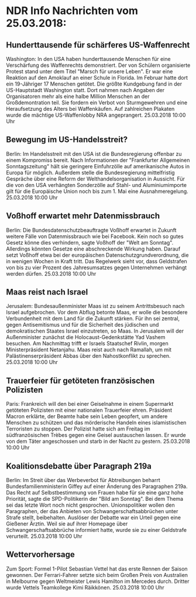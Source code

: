 # NDR Info Nachrichten vom 25.03.2018:


## Hunderttausende für schärferes US-Waffenrecht
Washington: In den USA haben hunderttausende Menschen für eine Verschärfung des Waffenrechts demonstriert. Der von Schülern organisierte Protest stand unter dem Titel "Marsch für unsere Leben". Er war eine Reaktion auf den Amoklauf an einer Schule in Florida. Im Februar hatte dort ein 19-Jähriger 17 Menschen getötet. Die größte Kundgebung fand in der US-Hauptstadt Washington statt. Dort nahmen nach Angaben der Organisatoren mehr als eine halbe Million Menschen an der Großdemontration teil. Sie fordern ein Verbot von Sturmgewehren und eine Heraufsetzung des Alters bei Waffenkäufen. Auf zahlreichen Plakaten wurde die mächtige US-Waffenlobby NRA angeprangert. 25.03.2018 10:00 Uhr 

## Bewegung im US-Handelsstreit?
Berlin: Im Handelsstreit mit den USA ist die Bundesregierung offenbar zu einem Kompromiss bereit. Nach Informationen der "Frankfurter Allgemeinen Sonntagszeitung" hält sie geringere Einfuhrzölle auf amerikanische Autos in Europa für möglich. Außerdem stelle die Bundesregierung mittelfristig Gespräche über eine Reform der Welthandelsorganisation in Aussicht. Für die von den USA verhängten Sonderzölle auf Stahl- und Aluminiumimporte gilt für die Europäische Union noch bis zum 1. Mai eine Ausnahmeregelung. 25.03.2018 10:00 Uhr 

## Voßhoff erwartet mehr Datenmissbrauch
Berlin: Die Bundesdatenschutzbeauftragte Voßhoff erwartet in Zukunft weitere Fälle von Datenmissbrauch wie bei Facebook. Kein noch so gutes Gesetz könne dies verhindern, sagte Voßhoff der "Welt am Sonntag". Allerdings könnten Gesetze eine abschreckende Wirkung haben. Darauf setzt Voßhoff etwa bei der europäischen Datenschutzgrundverordnung, die in wenigen Wochen in Kraft tritt. Das Regelwerk sieht vor, dass Geldstrafen von bis zu vier Prozent des Jahresumsatzes gegen Unternehmen verhängt werden dürfen. 25.03.2018 10:00 Uhr 

## Maas reist nach Israel
Jerusalem:         Bundesaußenminister Maas ist zu seinem Antrittsbesuch nach Israel aufgebrochen. Vor dem Abflug betonte Maas, er wolle die besondere Verbundenheit mit dem Land für die Zukunft stärken. Für ihn sei zentral, gegen Antisemitismus und für die Sicherheit des jüdischen und demokratischen Staates Israel einzutreten, so Maas. In Jerusalem will der Außenminister zunächst die Holocaust-Gedenkstätte Yad Vashem besuchen. Am Nachmittag trifft er Israels Staatschef Rivlin, morgen Ministerpräsident Netanjahu. Maas reist auch nach Ramallah, um mit Palästinenserpräsident Abbas über den Nahostkonflikt zu sprechen. 25.03.2018 10:00 Uhr 

## Trauerfeier für getöteten französischen Polizisten
Paris: Frankreich will den bei einer Geiselnahme in einem Supermarkt getöteten Polizisten mit einer nationalen Trauerfeier ehren. Präsident Macron erklärte, der Beamte habe sein Leben geopfert, um andere Menschen zu schützen und das mörderische Handeln eines islamistischen Terroristen zu stoppen. Der Polizist hatte sich am Freitag im südfranzösischen Trèbes gegen eine Geisel austauschen lassen. Er wurde von dem Täter angeschossen und starb in der Nacht zu gestern. 25.03.2018 10:00 Uhr 

## Koalitionsdebatte über Paragraph 219a
Berlin: Im Streit über das Werbeverbot für Abtreibungen beharrt Bundesfamilienministerin Giffey auf einer Änderung des Paragraphen 219a. Das Recht auf Selbstbestimmung von Frauen habe für sie eine ganz hohe Priorität, sagte die SPD-Politikerin der "Bild am Sonntag". Bei dem Thema sei das letzte Wort noch nicht gesprochen. Unionspolitiker wollen den Paragraphen, der das Anbieten von Schwangerschaftsabbrüchen unter Strafe stellt, beibehalten. Auslöser der Debatte war ein Urteil gegen eine Gießener Ärztin. Weil sie auf ihrer Homepage über Schwangerschaftsabbrüche informiert hatte, wurde sie zu einer Geldstrafe verurteilt. 25.03.2018 10:00 Uhr 

## Wettervorhersage
Zum Sport: Formel 1-Pilot Sebastian Vettel hat das erste Rennen der Saison gewonnen. Der Ferrari-Fahrer setzte sich beim Großen Preis von Australien in Melbourne gegen Weltmeister Lewis Hamilton im Mercedes durch. Dritter wurde Vettels  Teamkollege Kimi Räikkönen. 25.03.2018 10:00 Uhr 

